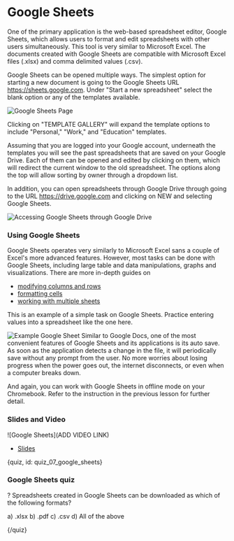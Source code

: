 # Google Sheets

One of the primary application is the web-based spreadsheet editor, Google Sheets, which allows users to format and edit spreadsheets with other users simultaneously. This tool is very similar to Microsoft Excel. The documents created with Google Sheets are compatible with Microsoft Excel files (.xlsx) and comma delimited values (.csv).  

Google Sheets can be opened multiple ways. The simplest option for starting a new document is going to the Google Sheets URL https://sheets.google.com. Under "Start a new spreadsheet" select the blank option or any of the templates available.

![Google Sheets Page](images/06_sheets/06_google_sheets_01.png)

Clicking on "TEMPLATE GALLERY" will expand the template options to include "Personal," "Work," and "Education" templates.

Assuming that you are logged into your Google account, underneath the templates you will see the past spreadsheets that are saved on your Google Drive. Each of them can be opened and edited by clicking on them, which will redirect the current window to the old spreadsheet. The options along the top will allow sorting by owner through a dropdown list. 

In addition, you can open spreadsheets through Google Drive through going to the URL https://drive.google.com and clicking on NEW and selecting Google Sheets. 

![Accessing Google Sheets through Google Drive](images/06_sheets/06_google_sheets_02.png)
### Using Google Sheets

Google Sheets operates very similarly to Microsoft Excel sans a couple of Excel's more advanced features. However, most tasks can be done with Google Sheets, including large table and data manipulations, graphs and visualizations. There are more in-depth guides on
- [modifying columns and rows](https://www.gcflearnfree.org/googlespreadsheets/modifying-columns-rows-and-cells/1/)
- [formatting cells](https://www.gcflearnfree.org/googlespreadsheets/formatting-cells/1/)
- [working with multiple sheets](https://www.gcflearnfree.org/googlespreadsheets/working-with-multiple-sheets/1/)

This is an example of a simple task on Google Sheets. Practice entering values into a spreadsheet like the one here.

![Example Google Sheet](images/06_sheets/06_google_sheets_04.png)
Similar to Google Docs, one of the most convenient features of Google Sheets and its applications is its auto save. As soon as the application detects a change in the file, it will periodically save without any prompt from the user. No more worries about losing progress when the power goes out, the internet disconnects, or even when a computer breaks down. 

And again, you can work with Google Sheets in offline mode on your Chromebook. Refer to the instruction in the previous lesson for further detail.

### Slides and Video

![Google Sheets](ADD VIDEO LINK)

* [Slides](https://docs.google.com/presentation/d/1IDBbmKBIdsMWB7JvHQSrWlgAPieU-S0lJfBJL5j4hT4/edit?usp=sharing)

{quiz, id: quiz_07_google_sheets}

### Google Sheets quiz

? Spreadsheets created in Google Sheets can be downloaded as which of the following formats?

a) .xlsx
b) .pdf
c) .csv
d) All of the above

{/quiz}